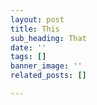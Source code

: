 ```yaml
---
layout: post
title: This
sub_heading: That
date: ''
tags: []
banner_image: ''
related_posts: []

---
```

